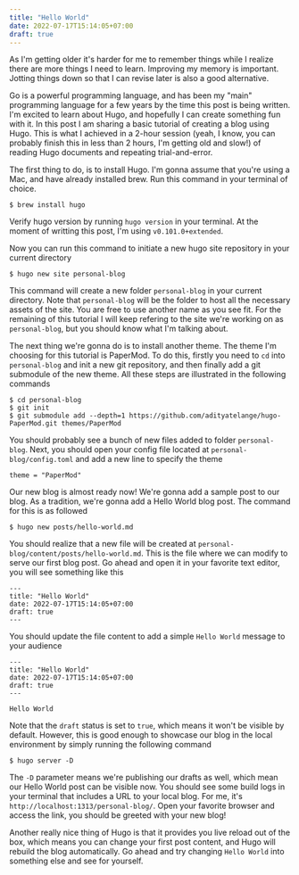 ```yaml
---
title: "Hello World"
date: 2022-07-17T15:14:05+07:00
draft: true
---
```


As I'm getting older it's harder for me to remember things while I realize there are more things I need to learn. Improving my memory is important. Jotting things down so that I can revise later is also a good alternative. 

Go is a powerful programming language, and has been my "main" programming language for a few years by the time this post is being written. I'm excited to learn about Hugo, and hopefully I can create something fun with it. In this post I am sharing a basic tutorial of creating a blog using Hugo. This is what I achieved in a 2-hour session (yeah, I know, you can probably finish this in less than 2 hours, I'm getting old and slow!) of reading Hugo documents and repeating trial-and-error.

The first thing to do, is to install Hugo. I'm gonna assume that you're using a Mac, and have already installed brew. Run this command in your terminal of choice.
```
$ brew install hugo
```
Verify hugo version by running `hugo version` in your terminal. At the moment of writting this post, I'm using `v0.101.0+extended`.

Now you can run this command to initiate a new hugo site repository in your current directory
```
$ hugo new site personal-blog
```
This command will create a new folder `personal-blog` in your current directory. Note that `personal-blog` will be the folder to host all the necessary assets of the site. You are free to use another name as you see fit. For the remaining of this tutorial I will keep refering to the site we're working on as `personal-blog`, but you should know what I'm talking about.

The next thing we're gonna do is to install another theme. The theme I'm choosing for this tutorial is PaperMod. To do this, firstly you need to `cd` into `personal-blog` and init a new git repository, and then finally add a git submodule of the new theme. All these steps are illustrated in the following commands
```
$ cd personal-blog
$ git init
$ git submodule add --depth=1 https://github.com/adityatelange/hugo-PaperMod.git themes/PaperMod
``` 
You should probably see a bunch of new files added to folder `personal-blog`. Next, you should open your config file located at `personal-blog/config.toml` and add a new line to specify the theme
```
theme = "PaperMod"
```
Our new blog is almost ready now! We're gonna add a sample post to our blog. As a tradition, we're gonna add a Hello World blog post. The command for this is as followed
```
$ hugo new posts/hello-world.md
```
You should realize that a new file will be created at `personal-blog/content/posts/hello-world.md`. This is the file where we can modify to serve our first blog post. Go ahead and open it in your favorite text editor, you will see something like this
```
---
title: "Hello World"
date: 2022-07-17T15:14:05+07:00
draft: true
---
```
You should update the file content to add a simple `Hello World` message to your audience
```
---
title: "Hello World"
date: 2022-07-17T15:14:05+07:00
draft: true
---

Hello World
```
Note that the `draft` status is set to `true`, which means it won't be visible by default. However, this is good enough to showcase our blog in the local environment by simply running the following command
```
$ hugo server -D
```
The `-D` parameter means we're publishing our drafts as well, which mean our Hello World post can be visible now. You should see some build logs in your terminal that includes a URL to your local blog. For me, it's `http://localhost:1313/personal-blog/`. Open your favorite browser and access the link, you should be greeted with your new blog!

Another really nice thing of Hugo is that it provides you live reload out of the box, which means you can change your first post content, and Hugo will rebuild the blog automatically. Go ahead and try changing `Hello World` into something else and see for yourself.